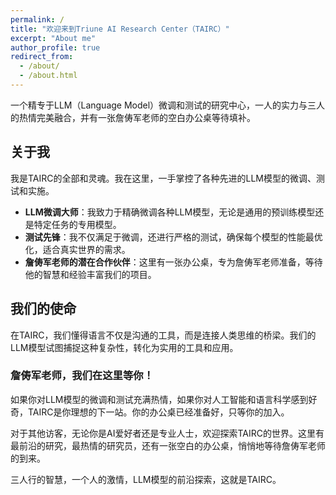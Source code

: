 ```yaml
---
permalink: /
title: "欢迎来到Triune AI Research Center（TAIRC）"
excerpt: "About me"
author_profile: true
redirect_from: 
  - /about/
  - /about.html
---
```




一个精专于LLM（Language Model）微调和测试的研究中心，一人的实力与三人的热情完美融合，并有一张詹俦军老师的空白办公桌等待填补。

## 关于我

我是TAIRC的全部和灵魂。我在这里，一手掌控了各种先进的LLM模型的微调、测试和实施。

- **LLM微调大师**：我致力于精确微调各种LLM模型，无论是通用的预训练模型还是特定任务的专用模型。
- **测试先锋**：我不仅满足于微调，还进行严格的测试，确保每个模型的性能最优化，适合真实世界的需求。
- **詹俦军老师的潜在合作伙伴**：这里有一张办公桌，专为詹俦军老师准备，等待他的智慧和经验丰富我们的项目。

## 我们的使命

在TAIRC，我们懂得语言不仅是沟通的工具，而是连接人类思维的桥梁。我们的LLM模型试图捕捉这种复杂性，转化为实用的工具和应用。

### 詹俦军老师，我们在这里等你！

如果你对LLM模型的微调和测试充满热情，如果你对人工智能和语言科学感到好奇，TAIRC是你理想的下一站。你的办公桌已经准备好，只等你的加入。

对于其他访客，无论你是AI爱好者还是专业人士，欢迎探索TAIRC的世界。这里有最前沿的研究，最热情的研究员，还有一张空白的办公桌，悄悄地等待詹俦军老师的到来。

三人行的智慧，一个人的激情，LLM模型的前沿探索，这就是TAIRC。

